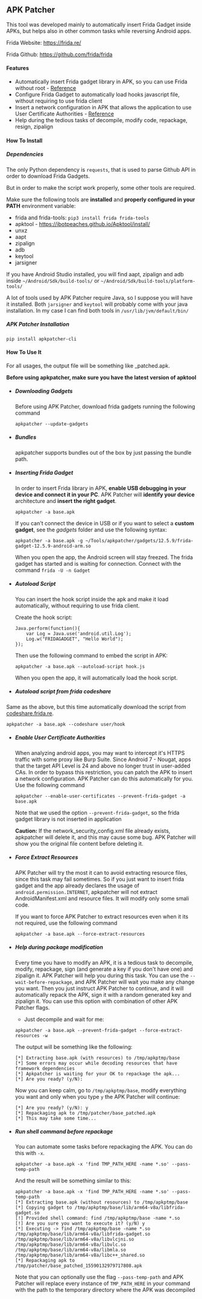 ## APK Patcher

This tool was developed mainly to automatically insert Frida Gadget inside APKs, but helps also in other common tasks while reversing Android apps.

Frida Website: https://frida.re/

Frida Github: https://github.com/frida/frida


#### Features
- Automatically insert Frida gadget library in APK, so you can use Frida without root - [Reference](https://frida.re/docs/gadget/)
- Configure Frida Gadget to automatically load hooks javascript file, without requiring to use frida client
- Insert a network configuration in APK that allows the application to use User Certificate Authorities - [Reference](https://android-developers.googleblog.com/2016/07/changes-to-trusted-certificate.html)
- Help during the tedious tasks of decompile, modify code, repackage, resign, zipalign

#### How To Install
##### Dependencies
The only Python dependency is `requests`, that is used to parse Github API in order to download Frida Gadgets.

But in order to make the script work properly, some other tools are required.

Make sure the following tools are **installed** and **properly configured in your PATH** environment variable:

- frida and frida-tools: `pip3 install frida frida-tools`
- apktool - https://ibotpeaches.github.io/Apktool/install/
- unxz
- aapt
- zipalign
- adb
- keytool
- jarsigner

If you have Android Studio installed, you will find aapt, zipalign and adb inside `~/Android/Sdk/build-tools/` or `~/Android/Sdk/build-tools/platform-tools/`

A lot of tools used by APK Patcher require Java, so I suppose you will have it installed. Both `jarsigner` and `keytool` will probably come with your java installation. In my case I can find both tools in `/usr/lib/jvm/default/bin/` 

##### APK Patcher Installation
`pip install apkpatcher-cli`

#### How To Use It
For all usages, the output file will be something like <apkname>_patched.apk.

**Before using apkpatcher, make sure you have the latest version of apktool**
- ##### Downloading Gadgets
  Before using APK Patcher, download frida gadgets running the following command
  ```
  apkpatcher --update-gadgets
  ```

- ##### Bundles
  apkpatcher supports bundles out of the box by just passing the bundle path.

- ##### Inserting Frida Gadget
  In order to insert Frida library in APK, **enable USB debugging in your device and connect it in your PC**. APK Patcher will **identify your device** architecture and **insert the right gadget**.
  ```
  apkpatcher -a base.apk
  ```

  If you can't connect the device in USB or if you want to select a **custom gadget**, see the *gadgets* folder and use the following syntax:
  ```
  apkpatcher -a base.apk -g ~/Tools/apkpatcher/gadgets/12.5.9/frida-gadget-12.5.9-android-arm.so
  ```

  When you open the app, the Android screen will stay freezed. The frida gadget has started and is waiting for connection. Connect with the command `frida -U -n Gadget`

- ##### Autoload Script
  You can insert the hook script inside the apk and make it load automatically, without requiring to use frida client.
  
  Create the hook script:
  ```
  Java.perform(function(){
      var Log = Java.use('android.util.Log');
      Log.w("FRIDAGADGET", "Hello World");
  });
  ```

  Then use the following command to embed the script in APK:
  ```
  apkpatcher -a base.apk --autoload-script hook.js
  ```

  When you open the app, it will automatically load the hook script.

- ##### Autoload script from frida codeshare
Same as the above, but this time automatically download the script from [codeshare.frida.re](https://codeshare.frida.re).

```
apkpatcher -a base.apk --codeshare user/hook
```

- ##### Enable User Certificate Authorities
  When analyzing android apps, you may want to intercept it's HTTPS traffic with some proxy like Burp Suite. Since Android 7 - Nougat, apps that the target API Level is 24 and above no longer trust in user-added CAs. In order to bypass this restriction, you can patch the APK to insert a network configuration. APK Patcher can do this automatically for you. Use the following command

  ```
  apkpatcher --enable-user-certificates --prevent-frida-gadget -a base.apk
  ```

  Note that we used the option `--prevent-frida-gadget`, so the frida gadget library is not inserted in application

  **Caution:** If the network_security_config.xml file already exists, apkpatcher will delete it, and this may cause some bug. APK Patcher will show you the original file content before deleting it.

- ##### Force Extract Resources
  APK Patcher will try the most it can to avoid extracting resource files, since this task may fail sometimes. So if you just want to insert frida gadget and the app already declares the usage of `android.permission.INTERNET`, apkpatcher will not extract AndroidManifest.xml and resource files. It will modify only some smali code.
  
  If you want to force APK Patcher to extract resources even when it its not required, use the following command
  ```
  apkpatcher -a base.apk --force-extract-resources
  ```

- ##### Help during package modification
  Every time you have to modify an APK, it is a tedious task to decompile, modify, repackage, sign (and generate a key if you don't have one) and zipalign it. APK Patcher will help you during this task. You can use the `--wait-before-repackage`, and APK Patcher will wait you make any change you want. Then you just instruct APK Patcher to continue, and it will automatically repack the APK, sign it with a random generated key and zipalign it. You can use this option with combination of other APK Patcher flags.

  - Just decompile and wait for me:
  ```
  apkpatcher -a base.apk --prevent-frida-gadget --force-extract-resources -w
  ```
  The output will be something like the following:
  ```
  [*] Extracting base.apk (with resources) to /tmp/apkptmp/base
  [*] Some errors may occur while decoding resources that have framework dependencies
  [*] Apkpatcher is waiting for your OK to repackage the apk...
  [*] Are you ready? (y/N):
  ```
  Now you can keep calm, go to `/tmp/apkptmp/base`, modify everything you want and only when you type `y` the APK Patcher will continue:
  ```
  [*] Are you ready? (y/N): y
  [*] Repackaging apk to /tmp/patcher/base_patched.apk
  [*] This may take some time...
  ```
  
- ##### Run shell command before repackage
  You can automate some tasks before repackaging the APK. You can do this with `-x`.
  ```
  apkpatcher -a base.apk -x 'find TMP_PATH_HERE -name *.so' --pass-temp-path
  ```
  And the result will be something similar to this:
  ```
  apkpatcher -a base.apk -x 'find TMP_PATH_HERE -name *.so' --pass-temp-path
  [*] Extracting base.apk (without resources) to /tmp/apkptmp/base
  [*] Copying gadget to /tmp/apkptmp/base/lib/arm64-v8a/libfrida-gadget.so
  [!] Provided shell command: find /tmp/apkptmp/base -name *.so
  [!] Are you sure you want to execute it? (y/N) y
  [*] Executing -> find /tmp/apkptmp/base -name *.so
  /tmp/apkptmp/base/lib/arm64-v8a/libfrida-gadget.so
  /tmp/apkptmp/base/lib/arm64-v8a/libvlcjni.so
  /tmp/apkptmp/base/lib/arm64-v8a/libvlc.so
  /tmp/apkptmp/base/lib/arm64-v8a/libmla.so
  /tmp/apkptmp/base/lib/arm64-v8a/libc++_shared.so
  [*] Repackaging apk to /tmp/patcher/base_patched_15590132979717808.apk
  ```
  Note that you can optionally use the flag `--pass-temp-path` and APK Patcher will replace every instance of `TMP_PATH_HERE` in your command with the path to the temporary directory where the APK was decompiled
